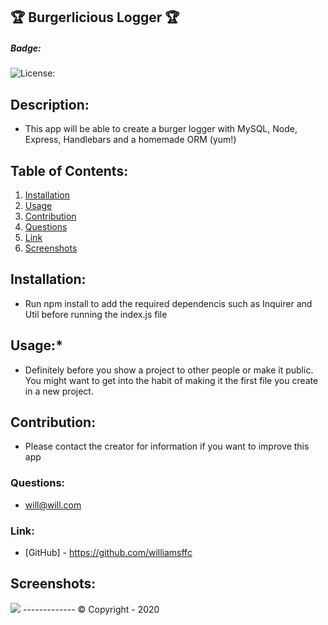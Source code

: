 ## 🏆 Burgerlicious Logger 🏆

##### **Badge:**
![License: ](https://img.shields.io/badge/License-APACHE2.0-green)


## **Description:**
* This app will be able to create a burger logger with MySQL, Node, Express, Handlebars and a homemade ORM (yum!)

## **Table of Contents:**
1. [Installation](#installation)
2. [Usage](#usage)
3. [Contribution](#contribution)
4. [Questions](#questions)
5. [Link](#link)
6. [Screenshots](#screenshots)

## **Installation:**
* Run npm install to add the required dependencis such as Inquirer and Util before running the index.js file

## **Usage:*** 
* Definitely before you show a project to other people or make it public. You might want to get into the habit of making it the first file you create in a new project. 

## **Contribution:**
* Please contact the creator for information if you want to improve this app

### **Questions:**
* will@will.com

### **Link:**
* [GitHub] - https://github.com/williamsffc

## **Screenshots:**
<img src="assets/">
-------------
© Copyright - 2020

